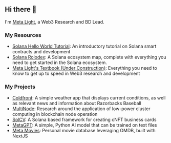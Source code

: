 ## Hi there 👋
I'm [Meta Light](https://meta-light.vercel.app/), a Web3 Research and BD Lead. 

### My Resources 
- [Solana Hello World Tutorial](https://github.com/meta-lite/solana-hello-world): An introductory tutorial on Solana smart contracts and development
- [Solana Rolodex](https://github.com/meta-lite/solana-rolodex): A Solana ecosystem map, complete with everything you need to get started in the Solana ecosystem.
- [Meta Light's Textbook (Under Construction)](https://github.com/meta-lite/meta-lite/blob/main/knowledge-bases/textbook.md): Everything you need to know to get up to speed in Web3 research and development

### My Projects
- [Coldfront](https://github.com/meta-lite/coldfront): A simple weather app that displays current conditions, as well as relevant news and information about Razorbacks Baseball
- [MultiNode](https://github.com/meta-lite/meta-lite/tree/main/projects/multinode): Research around the application of low-power cluster computing in blockchain node operation
- [SolCV](https://github.com/meta-lite/SolCV): A Solana based framework for creating cNFT business cards
- [MetaGPT](https://github.com/meta-lite/MetaGPT): A simple, Python AI model that can be trained on text files
- [Meta Movies](https://github.com/meta-lite/meta-movies): Personal movie database leveraging OMDB, built with NextJS
